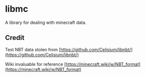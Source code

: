 # libmc

A library for dealing with minecraft data.

## Credit
Test NBT data stolen from [https://github.com/Celisium/libnbt/](https://github.com/Celisium/libnbt/)

Wiki invaluable for reference [https://minecraft.wiki/w/NBT_format](https://minecraft.wiki/w/NBT_format)
